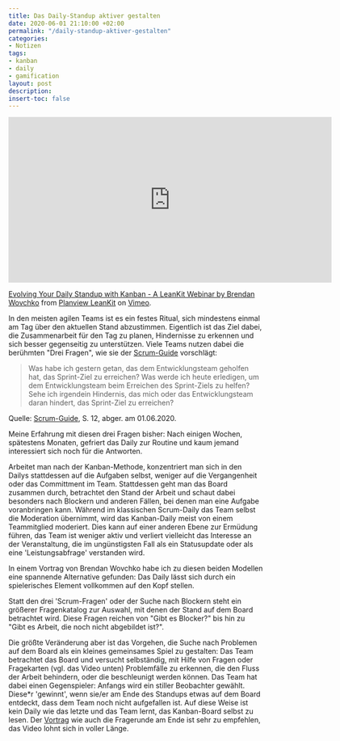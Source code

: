 ```yaml
---
title: Das Daily-Standup aktiver gestalten
date: 2020-06-01 21:10:00 +02:00
permalink: "/daily-standup-aktiver-gestalten"
categories:
- Notizen
tags:
- kanban
- daily
- gamification
layout: post
description: 
insert-toc: false
---
```


<iframe src="https://player.vimeo.com/video/164459893?byline=0&portrait=0" width="640" height="328" frameborder="0" allow="autoplay; fullscreen" allowfullscreen></iframe>
<p><a href="https://vimeo.com/164459893">Evolving Your Daily Standup with Kanban - A LeanKit Webinar by Brendan Wovchko</a> from <a href="https://vimeo.com/leankit">Planview LeanKit</a> on <a href="https://vimeo.com">Vimeo</a>.</p>

In den meisten agilen Teams ist es ein festes Ritual, sich mindestens einmal am Tag über den aktuellen Stand abzustimmen. Eigentlich ist das Ziel dabei, die Zusammenarbeit für den Tag zu planen, Hindernisse zu erkennen und sich besser gegenseitig zu unterstützen. Viele Teams nutzen dabei die berühmten "Drei Fragen", wie sie der [Scrum-Guide](https://www.scrumguides.org/docs/scrumguide/v2017/2017-Scrum-Guide-German.pdf) vorschlägt:

> Was habe ich gestern getan, das dem Entwicklungsteam geholfen hat, das Sprint-Ziel zu erreichen?
> Was werde ich heute erledigen, um dem Entwicklungsteam beim Erreichen des Sprint-Ziels zu helfen?
> Sehe ich irgendein Hindernis, das mich oder das Entwicklungsteam daran hindert, das Sprint-Ziel zu erreichen? 
<figcaption>Quelle: <a href="https://www.scrumguides.org/docs/scrumguide/v2017/2017-Scrum-Guide-German.pdf)">Scrum-Guide</a>, S. 12, abger. am 01.06.2020.</figcaption>

Meine Erfahrung mit diesen drei Fragen bisher: Nach einigen Wochen, spätestens Monaten, gefriert das Daily zur Routine und kaum jemand interessiert sich noch für die Antworten. 

Arbeitet man nach der Kanban-Methode, konzentriert man sich in den Dailys stattdessen auf die Aufgaben selbst, weniger auf die Vergangenheit oder das Committment im Team. Stattdessen geht man das Board zusammen durch, betrachtet den Stand der Arbeit und schaut dabei besonders nach Blockern und anderen Fällen, bei denen man eine Aufgabe voranbringen kann. Während im klassischen Scrum-Daily das Team selbst die Moderation übernimmt, wird das Kanban-Daily meist von einem Teammitglied moderiert. Dies kann auf einer anderen Ebene zur Ermüdung führen, das Team ist weniger aktiv und verliert vielleicht das Interesse an der Veranstaltung, die im ungünstigsten Fall als ein Statusupdate oder als eine 'Leistungsabfrage' verstanden wird.

In einem Vortrag von Brendan Wovchko habe ich zu diesen beiden Modellen eine spannende Alternative gefunden: Das Daily lässt sich durch ein spielerisches Element vollkommen auf den Kopf stellen.

Statt den drei 'Scrum-Fragen' oder der Suche nach Blockern steht ein größerer Fragenkatalog zur Auswahl, mit denen der Stand auf dem Board betrachtet wird. Diese Fragen reichen von "Gibt es Blocker?" bis hin zu "Gibt es Arbeit, die noch nicht abgebildet ist?".

Die größte Veränderung aber ist das Vorgehen, die Suche nach Problemen auf dem Board als ein kleines gemeinsames Spiel zu gestalten: Das Team betrachtet das Board und versucht selbständig, mit Hilfe von Fragen oder Fragekarten (vgl. das Video unten) Problemfälle zu erkennen, die den Fluss der Arbeit behindern, oder die beschleunigt werden können. Das Team hat dabei einen Gegenspieler: Anfangs wird ein stiller Beobachter gewählt. Diese\*r 'gewinnt', wenn sie/er am Ende des Standups etwas auf dem Board entdeckt, dass dem Team noch nicht aufgefallen ist. Auf diese Weise ist kein Daily wie das letzte und das Team lernt, das Kanban-Board selbst zu lesen. Der [Vortrag](https://vimeo.com/164459893) wie auch die Fragerunde am Ende ist sehr zu empfehlen, das Video lohnt sich in voller Länge.



